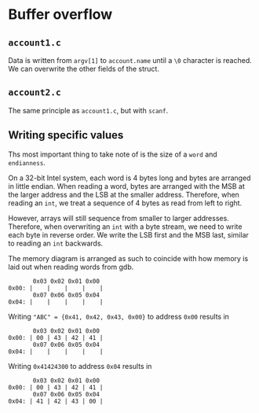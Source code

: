 # Buffer overflow

## `account1.c`

Data is written from `argv[1]` to `account.name` until a `\0` character is reached. We can overwrite the other fields of the struct.

## `account2.c`

The same principle as `account1.c`, but with `scanf`.

## Writing specific values

Ths most important thing to take note of is the size of a `word` and `endianness`.

On a 32-bit Intel system, each word is 4 bytes long and bytes are arranged in little endian. When reading a word, bytes are arranged with the MSB at the larger address and the LSB at the smaller address. Therefore, when reading an `int`, we treat a sequence of 4 bytes as read from left to right.

However, arrays will still sequence from smaller to larger addresses. Therefore, when overwriting an `int` with a byte stream, we need to write each byte in reverse order. We write the LSB first and the MSB last, similar to reading an `int` backwards.

The memory diagram is arranged as such to coincide with how memory is laid out when reading words from gdb.

```
       0x03 0x02 0x01 0x00
0x00: |    |    |    |    |
       0x07 0x06 0x05 0x04
0x04: |    |    |    |    |
```

Writing `"ABC" = {0x41, 0x42, 0x43, 0x00}` to address `0x00` results in

```
       0x03 0x02 0x01 0x00
0x00: | 00 | 43 | 42 | 41 |
       0x07 0x06 0x05 0x04
0x04: |    |    |    |    |
```
Writing `0x41424300` to address `0x04` results in

```
       0x03 0x02 0x01 0x00
0x00: | 00 | 43 | 42 | 41 |
       0x07 0x06 0x05 0x04
0x04: | 41 | 42 | 43 | 00 |
```

